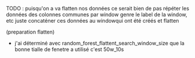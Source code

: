 TODO : puisqu'on a va flatten nos données
ce serait bien de pas répéter les données des colonnes communes par window 
genre le label de la window, etc 
juste concaténer ces données au windowqui ont été créés et flatten 

(preparation flatten)




- j'ai déterminé avec random_forest_flattent_search_window_size que la bonne tialle de fenetre a utilisé c'est 
50w_10s

